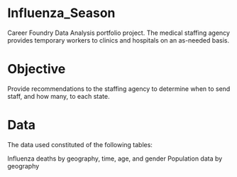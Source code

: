 # Influenza_Season
Career Foundry Data Analysis portfolio project. The medical staffing agency provides temporary workers to clinics and hospitals on an as-needed basis. 


# Objective 
Provide recommendations to the staffing agency to determine when to send staff, and how many, to each state.

# Data

The data used constituted of the following tables:

Influenza deaths by geography, time, age, and gender
Population data by geography
